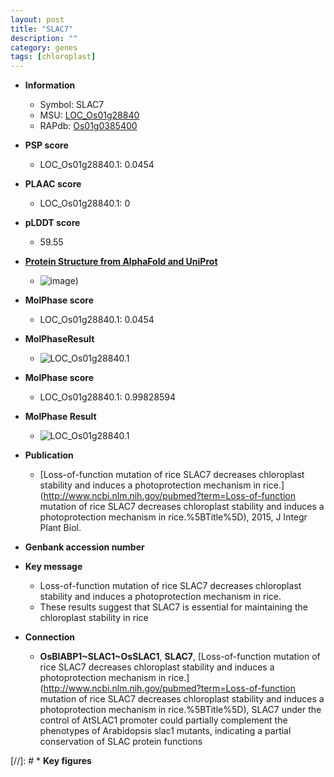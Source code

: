 ```yaml
---
layout: post
title: "SLAC7"
description: ""
category: genes
tags: [chloroplast]
---
```


* **Information**  
    + Symbol: SLAC7  
    + MSU: [LOC_Os01g28840](http://rice.plantbiology.msu.edu/cgi-bin/ORF_infopage.cgi?orf=LOC_Os01g28840)  
    + RAPdb: [Os01g0385400](http://rapdb.dna.affrc.go.jp/viewer/gbrowse_details/irgsp1?name=Os01g0385400)  

* **PSP score**  
    + LOC_Os01g28840.1: 0.0454 

* **PLAAC score**  
    + LOC_Os01g28840.1: 0 

* **pLDDT score**
    + 59.55

* **[Protein Structure from AlphaFold and UniProt](https://www.uniprot.org/uniprotkb/Q0JML5/entry#structure)**
    + ![image](https://ricepsp.github.io/images/Q0/AF-Q0JML5-F1.png))

* **MolPhase score**
    + LOC_Os01g28840.1: 0.0454

* **MolPhaseResult**
    + ![LOC_Os01g28840.1](https://ricepsp.github.io/pictures/LOC_Os01g/LOC_Os01g28840.1.png)

* **MolPhase score**
    + LOC_Os01g28840.1: 0.99828594

* **MolPhase Result**
    + ![LOC_Os01g28840.1](https://304243504.github.io/Pictures/LOC_Os01g/LOC_Os01g28840.1.png)

* **Publication**  
    + [Loss-of-function mutation of rice SLAC7 decreases chloroplast stability and induces a photoprotection mechanism in rice.](http://www.ncbi.nlm.nih.gov/pubmed?term=Loss-of-function mutation of rice SLAC7 decreases chloroplast stability and induces a photoprotection mechanism in rice.%5BTitle%5D), 2015, J Integr Plant Biol.

* **Genbank accession number**  

* **Key message**  
    + Loss-of-function mutation of rice SLAC7 decreases chloroplast stability and induces a photoprotection mechanism in rice.
    + These results suggest that SLAC7 is essential for maintaining the chloroplast stability in rice

* **Connection**  
    + __OsBIABP1~SLAC1~OsSLAC1__, __SLAC7__, [Loss-of-function mutation of rice SLAC7 decreases chloroplast stability and induces a photoprotection mechanism in rice.](http://www.ncbi.nlm.nih.gov/pubmed?term=Loss-of-function mutation of rice SLAC7 decreases chloroplast stability and induces a photoprotection mechanism in rice.%5BTitle%5D), SLAC7 under the control of AtSLAC1 promoter could partially complement the phenotypes of Arabidopsis slac1 mutants, indicating a partial conservation of SLAC protein functions

[//]: # * **Key figures**  


